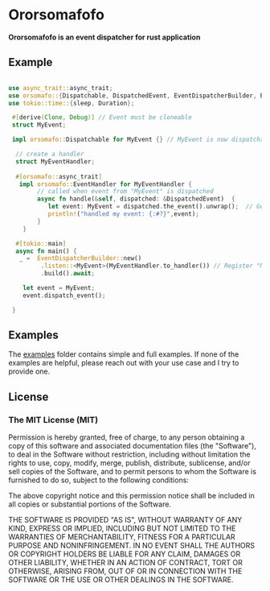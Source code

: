 # Ororsomafofo

**Ororsomafofo is an event dispatcher for rust application**

## Example
```rust

use async_trait::async_trait;
use orsomafo::{Dispatchable, DispatchedEvent, EventDispatcherBuilder, EventHandler};
use tokio::time::{sleep, Duration};

 #[derive(Clone, Debug)] // Event must be cloneable
 struct MyEvent;

 impl orsomafo::Dispatchable for MyEvent {} // MyEvent is now dispatchable

  // create a handler
  struct MyEventHandler;
    
  #[orsomafo::async_trait]
   impl orsomafo::EventHandler for MyEventHandler {
        // called when event from "MyEvent" is dispatched
        async fn handle(&self, dispatched: &DispatchedEvent)  {
           let event: MyEvent = dispatched.the_event().unwrap();  // Get the instance of "MyEvent"
           println!("handled my event: {:#?}",event);
        }
    }

  #[tokio::main]
  async fn main() {
   _ =  EventDispatcherBuilder::new()
         .listen::<MyEvent>(MyEventHandler.to_handler()) // Register "MyEventHandler" for "MyEvent"
         .build().await;

    let event = MyEvent;
    event.dispatch_event();

 }

```

## Examples
The [examples](https://github.com/shiftrightonce/orsomafo/tree/main/examples) folder contains simple and full examples. If none of the examples are helpful,
please reach out with your use case and I  try to provide one.




## License

### The MIT License (MIT)

Permission is hereby granted, free of charge, to any person obtaining a copy of this software and associated documentation files (the "Software"), to deal in the Software without restriction, including without limitation the rights to use, copy, modify, merge, publish, distribute, sublicense, and/or sell copies of the Software, and to permit persons to whom the Software is furnished to do so, subject to the following conditions:

The above copyright notice and this permission notice shall be included in all copies or substantial portions of the Software.

THE SOFTWARE IS PROVIDED "AS IS", WITHOUT WARRANTY OF ANY KIND, EXPRESS OR IMPLIED, INCLUDING BUT NOT LIMITED TO THE WARRANTIES OF MERCHANTABILITY, FITNESS FOR A PARTICULAR PURPOSE AND NONINFRINGEMENT. IN NO EVENT SHALL THE AUTHORS OR COPYRIGHT HOLDERS BE LIABLE FOR ANY CLAIM, DAMAGES OR OTHER LIABILITY, WHETHER IN AN ACTION OF CONTRACT, TORT OR OTHERWISE, ARISING FROM, OUT OF OR IN CONNECTION WITH THE SOFTWARE OR THE USE OR OTHER DEALINGS IN THE SOFTWARE.